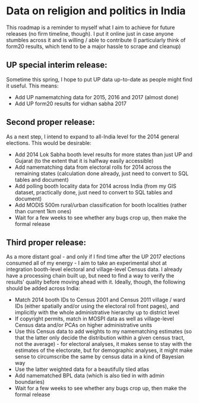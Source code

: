 # Data on religion and politics in India

This roadmap is a reminder to myself what I aim to achieve for future releases (no firm timeline, though). I put it online just in case anyone stumbles across it and is willing / able to contribute (I particularly think of form20 results, which tend to be a major hassle to scrape and cleanup)

## UP special interim release:

Sometime this spring, I hope to put UP data up-to-date as people might find it useful. This means:

* Add UP namematching data for 2015, 2016 and 2017 (almost done)
* Add UP form20 results for vidhan sabha 2017

## Second proper release:

As a next step, I intend to expand to all-India level for the 2014 general elections. This would be desirable:

* Add 2014 Lok Sabha booth level results for more states than just UP and Gujarat (to the extent that it is halfway easily accessible)
* Add namematching data from electoral rolls for 2014 across the remaining states (calculation done already, just need to convert to SQL tables and document)
* Add polling booth locality data for 2014 across India (from my GIS dataset, practically done, just need to convert to SQL tables and document)
* Add MODIS 500m rural/urban classification for booth localities (rather than current 1km ones) 
* Wait for a few weeks to see whether any bugs crop up, then make the formal release

## Third proper release:

As a more distant goal - and only if I find time after the UP 2017 elections consumed all of my energy - I aim to take an experimental shot at integration booth-level electoral and village-level Census data. I already have a processing chain built up, but need to find a way to verify the results' quality before moving ahead with it. Ideally, though, the following should be added across India:

* Match 2014 booth IDs to Census 2001 and Census 2011 village / ward IDs (either spatially and/or using the electoral roll front pages), and implicitly with the whole administrative hierarchy up to district level
* If copyright permits, match in MOSPI data as well as village-level Census data and/or PCAs on higher administrative units
* Use this Census data to add weights to my namematching estimates (so that the latter only decide the distribution within a given census tract, not the average) - for electoral analyses, it makes sense to stay with the estimates of the electorate, but for demographic analyses, it might make sense to circumscribe the same by census data in a kind of Bayesian way
* Use the latter weighted data for a beautifully tiled atlas
* Add namematched BPL data (which is also tied in with admin boundaries)
* Wait for a few weeks to see whether any bugs crop up, then make the formal release

